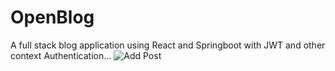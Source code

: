 # OpenBlog
A full stack blog application using React and Springboot with JWT and other context Authentication...
![Add Post](https://github.com/im-architect/OpenBlog/blob/main/Screenshots/AddPost.png?raw=true)

